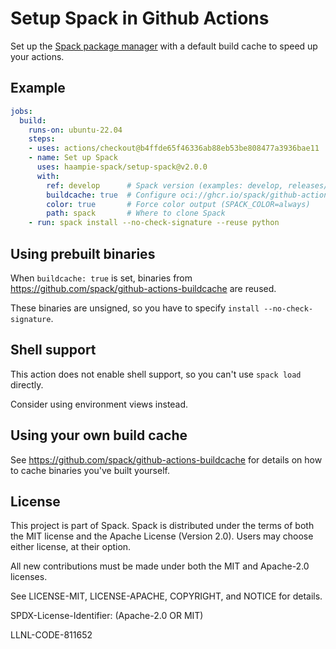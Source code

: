 # Setup Spack in Github Actions

Set up the [Spack package manager](https://github.com/spack/spack) with a default build cache to
speed up your actions.

## Example

```yaml
jobs:
  build:
    runs-on: ubuntu-22.04
    steps:
    - uses: actions/checkout@b4ffde65f46336ab88eb53be808477a3936bae11
    - name: Set up Spack
      uses: haampie-spack/setup-spack@v2.0.0
      with:
        ref: develop      # Spack version (examples: develop, releases/v0.21)
        buildcache: true  # Configure oci://ghcr.io/spack/github-actions-buildcache
        color: true       # Force color output (SPACK_COLOR=always)
        path: spack       # Where to clone Spack
    - run: spack install --no-check-signature --reuse python
```

## Using prebuilt binaries

When `buildcache: true` is set, binaries from https://github.com/spack/github-actions-buildcache
are reused.

These binaries are unsigned, so you have to specify `install --no-check-signature`.

## Shell support

This action does not enable shell support, so you can't use `spack load` directly.

Consider using environment views instead.

## Using your own build cache

See https://github.com/spack/github-actions-buildcache for details on how to cache binaries you've
built yourself.

## License

This project is part of Spack. Spack is distributed under the terms of both the
MIT license and the Apache License (Version 2.0). Users may choose either
license, at their option.

All new contributions must be made under both the MIT and Apache-2.0 licenses.

See LICENSE-MIT, LICENSE-APACHE, COPYRIGHT, and NOTICE for details.

SPDX-License-Identifier: (Apache-2.0 OR MIT)

LLNL-CODE-811652